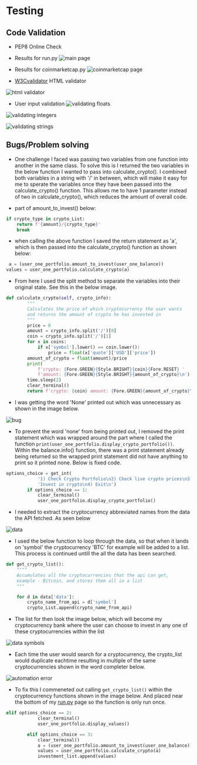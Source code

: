 # Testing 

## Code Validation

- PEP8 Online Check

- Results for run.py
![main page](documentation/images/code-validation-main.png)

- Results for coinmarketcap.py
![coinmarketcap page](documentation/images/code-validation-coinmarketcap.png)

- [W3Cvalidator](https://validator.w3.org/) HTML validator

![html validator](documentation/images/html-validator.png)

- User input validation
![validating floats](documentation/images/validate-float.png)

![validating integers](documentation/images/validate-int.png)

![validating strings](documentation/images/validate-string.png)


## Bugs/Problem solving

- One challenge I faced was passing two variables from one function into another in the same class.
To solve this is I returned the two variables in the below function I wanted to pass into calculate_crypto().
I combined both variables in a string with '/' in between, which will make it easy for me to sperate the variables once they have been passed into the calculate_crypto() function.
This allows me to have 1 parameter instead of two in calculate_crypto(), which reduces the amount of overall code.

- part of amount_to_invest() below:
```python
if crypto_type in crypto_List:
    return f'{amount}/{crypto_type}'
    break
```
- when calling the above function I saved the return statement as 'a', which is then passed into the calculate_crypto() function as shown below:

```python
 a = (user_one_portfolio.amount_to_invest(user_one_balance))
values = user_one_portfolio.calculate_crypto(a)
```

- From here I used the split method to separate the variables into their original state. See this in the below image.

```python
def calculate_crypto(self, crypto_info):
        """
        Calculates the price of which cryptocurrency the user wants
        and returns the amount of crypto he has invested in
        """
        price = 0
        amount = crypto_info.split('/')[0]
        coin = crypto_info.split('/')[1]
        for x in coins:
            if x['symbol'].lower() == coin.lower():
                price = float(x['quote']['USD']['price'])
        amount_of_crypto = float(amount)/price
        print(
            f'crypto: {Fore.GREEN}{Style.BRIGHT}{coin}{Fore.RESET} '
            f'amount: {Fore.GREEN}{Style.BRIGHT}{amount_of_crypto}\n')
        time.sleep(2)
        clear_terminal()
        return f'crypto: {coin} amount: {Fore.GREEN}{amount_of_crypto}\n'
```

- I was getting the word 'None' printed out which was unnecessary as shown in the image below. 

![bug](documentation/images/bug-none.png)

- To prevent the word 'none' from being printed out, I removed the print statement which was wrapped around the part where I called the function `print(user_one_portfolio.display_crypto_portfolio())`. Within the balance.info() function, there was a print statement already being returned so the wrapped print statement did not have anything to print so it printed none. Below is fixed code.

```python
options_choice = get_int(
            '1) Check Crypto Portfolio\n2) Check live crypto prices\n3) '
            'Invest in crypto\n4) Exit\n')
        if options_choice == 1:
            clear_terminal()
            user_one_portfolio.display_crypto_portfolio()
```

- I needed to extract the cryptocurrency abbreviated names from the data the API fetched. As seen below

![data](documentation/images/data.png)

- I used the below function to loop through the data, so that when it lands on 'symbol' the cryptocurrency 'BTC' for example will be added to a list. This process is continued untill the all the data has been searched.

```python
def get_crypto_list():
    """"
    Accumulates all the cryptocurrencies that the api can get,
    example - Bitcoin, and stores them all in a list
    """

    for d in data['data']:
        crypto_name_from_api = d['symbol']
        crypto_List.append(crypto_name_from_api)
```

- The list for then look the image below, which will become my cryptocurrency bank where the user can choose to invest in any one of these cryptocurrencies within the list 

![data symbols](documentation/images/data-symbols.png)

- Each time the user would search for a cryptocurrency, the crypto_list would duplicate eachtime resulting in multiple of the same cryptocurrencies shown in the word completer below.

![automation error](documentation/images/automation-error.png)

- To fix this I commeneted out calling `get_crypto_list()` within the cryptocurrency functions shown in the image below. And placed near the bottom of my [run.py](run.py) page so the function is only run once.

```python
elif options_choice == 2:
            clear_terminal()
            user_one_portfolio.display_values()

        elif options_choice == 3:
            clear_terminal()
            a = (user_one_portfolio.amount_to_invest(user_one_balance))
            values = user_one_portfolio.calculate_crypto(a)
            investment_list.append(values)

```